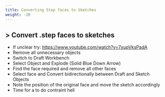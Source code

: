 ```yaml
---
title: Converting Step faces to Sketches
weight: -20
---
```


## > Convert .step faces to sketches
- If unclear try: https://www.youtube.com/watch?v=7xupVksPadA
- Remove all unnecessary objects
- Switch to Draft Workbench
- Select Object and Explode (Solid Blue Down Arrow)
- Find the face required and remove all other faces
- Select face and Convert bidirectionally between Draft and Sketch Objects
- Note the position of the original face and move the sketch accordingly
- Time for a to do contraint hell

